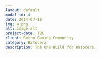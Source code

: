 ```yaml
---
layout: default
modal-id: 4
date: 2014-07-18
img: 4.png
alt: image-alt
project-date: TBC
client: Retro Gaming Community
category: Batocera
description: The One Build for Batocera.
---
```

